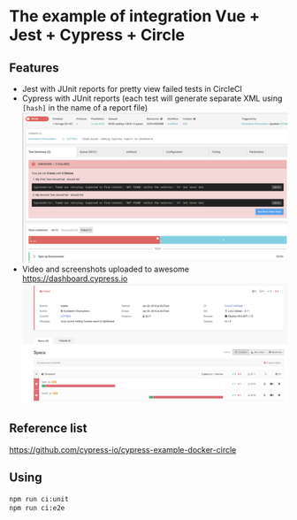 # The example of integration Vue + Jest + Cypress + Circle 

## Features
* Jest with JUnit reports for pretty view failed tests in CircleCI
* Cypress with JUnit reports (each test will generate separate XML using `[hash]` in the name of a report file)
![Cypress failed a test with JUnit reports](screenshots/circleci-cypress.png)
* Video and screenshots uploaded to awesome https://dashboard.cypress.io 
![Dashboard example](screenshots/dashboard-cypress.png)

##  Reference list
https://github.com/cypress-io/cypress-example-docker-circle


## Using

```
npm run ci:unit
npm run ci:e2e
```
